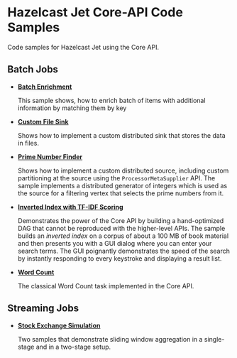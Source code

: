 # Hazelcast Jet Core-API Code Samples

Code samples for Hazelcast Jet using the Core API.


## Batch Jobs

- **[Batch Enrichment](enrichment-core-api/src/main/java/)**

    This sample shows, how to enrich batch of items with additional
    information by matching them by key

- **[Custom File Sink](map-dump/src/main/java/MapDump.java)**   

    Shows how to implement a custom distributed sink that stores the
    data in files.
	
- **[Prime Number Finder](prime-finder/src/main/java/PrimeFinder.java)** 

	Shows how to implement a custom distributed source, including custom
	partitioning at the source using the `ProcessorMetaSupplier` API.
	The sample implements a distributed generator of integers which is 
	used as the source for a filtering vertex that selects the prime
	numbers from it.
	
- **[Inverted Index with TF-IDF Scoring](tf-idf/src/main/java/TfIdf.java)** 

    Demonstrates the power of the Core API by building a hand-optimized
    DAG that cannot be reproduced with the higher-level APIs. The sample
    builds an _inverted index_ on a corpus of about a 100 MB of book
    material and then presents you with a GUI dialog where you can enter 
    your search terms. The GUI poignantly demonstrates the speed of the
    search by instantly responding to every keystroke and displaying a
    result list.
	
- **[Word Count](wordcount-core-api/src/main/java/WordCountCoreApi.java)**

    The classical Word Count task implemented in the Core API.


## Streaming Jobs

- **[Stock Exchange Simulation](stock-exchange/src/main/java)**

    Two samples that demonstrate sliding window aggregation in a
    single-stage and in a two-stage setup.

